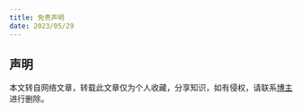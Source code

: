 ```yaml
---
title: 免责声明
date: 2023/05/29
---
```


## 声明

本文转自网络文章，转载此文章仅为个人收藏，分享知识，如有侵权，请联系[博主](https://www.cnblogs.com/mosaicMask/)进行删除。
